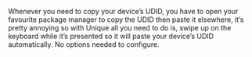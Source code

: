 Whenever you need to copy your device’s UDID, you have to open your favourite package manager to copy the UDID then paste it elsewhere, it’s pretty annoying so with Unique all you need to do is, swipe up on the keyboard while it’s presented so it will paste your device’s UDID automatically. No options needed to configure.